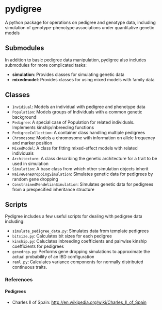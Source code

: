 pydigree
========

A python package for operations on pedigree and genotype data, including simulation of genotype-phenotype associations under quantitative genetic models

Submodules
-----
In addition to basic pedigree data manipulation, pydigree also includes submodules for more complicated tasks:
* __simulation__: Provides classes for simulating genetic data
* __mixedmodel__: Provides classes for using mixed models with family data

Classes
-----
* `Invidiual`: Models an individual with pedigree and phenotype data
* `Population`: Models groups of Individuals with a common genetic background
 * `Pedigree`: A special case of Population for related individuals. Implements kinship/inbreeding functions
* `PedigreeCollection`: A container class handling multiple pedigrees
* `Chromosome`: Models a chromosome with information on allele frequency and marker position
* `MixedModel`: A class for fitting mixed-effect models with related individuals
* `Architecture`: A class describing the genetic architecture for a trait to be used in simulation
* `Simulation`: A base class from which other simulation objects inherit
 * `NaiveGeneDroppingSimulation`: Simulates genetic data for pedigrees by random gene dropping
 * `ConstrainedMendelianSimulation`: Simulates genetic data for pedigrees from a prespecified inheritance structure


Scripts
-----
Pydigree includes a few useful scripts for dealing with pedigree data including:
* `simulate_pedigree_data.py`: Simulates data from template pedigrees
* `bitsize.py`: Calculates bit sizes for each pedigree
* `kinship.py`: Caluclates inbreeding coefficients and pairwise kinship coefficients for pedigrees
* `genedrop.py`: Performs gene dropping simulations to approximate the actual probability of an IBD configuration
* `reml.py`: Calculates variance components for normally distributed continuous traits.

### References 
#### Pedigrees
* Charles II of Spain: http://en.wikipedia.org/wiki/Charles_II_of_Spain
